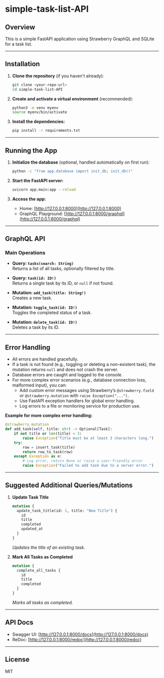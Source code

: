 # simple-task-list-API

## Overview

This is a simple FastAPI application using Strawberry GraphQL and SQLite for a task list.

---

## Installation

1. **Clone the repository** (if you haven't already):

    ```bash
    git clone <your-repo-url>
    cd simple-task-list-API
    ```

2. **Create and activate a virtual environment** (recommended):

    ```bash
    python3 -m venv myenv
    source myenv/bin/activate
    ```

3. **Install the dependencies:**

    ```bash
    pip install -r requirements.txt
    ```

---

## Running the App

1. **Initialize the database** (optional, handled automatically on first run):

    ```bash
    python -c "from app.database import init_db; init_db()"
    ```

2. **Start the FastAPI server:**

    ```bash
    uvicorn app.main:app --reload
    ```

3. **Access the app:**

    - Home: [http://127.0.0.1:8000](http://127.0.0.1:8000)
    - GraphQL Playground: [http://127.0.0.1:8000/graphql](http://127.0.0.1:8000/graphql)

---

## GraphQL API

### Main Operations

- **Query: `tasks(search: String)`**  
  Returns a list of all tasks, optionally filtered by title.

- **Query: `task(id: ID!)`**  
  Returns a single task by its ID, or `null` if not found.

- **Mutation: `add_task(title: String!)`**  
  Creates a new task.

- **Mutation: `toggle_task(id: ID!)`**  
  Toggles the completed status of a task.

- **Mutation: `delete_task(id: ID!)`**  
  Deletes a task by its ID.

---

## Error Handling

- All errors are handled gracefully.  
- If a task is not found (e.g., toggling or deleting a non-existent task), the mutation returns `null` and does not crash the server.
- Database errors are caught and logged to the console.
- For more complex error scenarios (e.g., database connection loss, malformed input), you can:
    - Add custom error messages using Strawberry’s `@strawberry.field` or `@strawberry.mutation` with `raise Exception("...")`.
    - Use FastAPI exception handlers for global error handling.
    - Log errors to a file or monitoring service for production use.

**Example for more complex error handling:**
```python
@strawberry.mutation
def add_task(self, title: str) -> Optional[Task]:
    if not title or len(title) < 3:
        raise Exception("Title must be at least 3 characters long.")
    try:
        row = insert_task(title)
        return row_to_task(row)
    except Exception as e:
        # Log error, return None or raise a user-friendly error
        raise Exception("Failed to add task due to a server error.")
```

---

## Suggested Additional Queries/Mutations

1. **Update Task Title**
    ```graphql
    mutation {
      update_task_title(id: 1, title: "New Title") {
        id
        title
        completed
        updated_at
      }
    }
    ```
    *Updates the title of an existing task.*

2. **Mark All Tasks as Completed**
    ```graphql
    mutation {
      complete_all_tasks {
        id
        title
        completed
      }
    }
    ```
    *Marks all tasks as completed.*

---

## API Docs

- Swagger UI: [http://127.0.0.1:8000/docs](http://127.0.0.1:8000/docs)
- ReDoc: [http://127.0.0.1:8000/redoc](http://127.0.0.1:8000/redoc)

---

## License

MIT